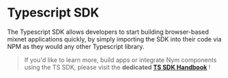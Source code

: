 # Typescript SDK
The Typescript SDK allows developers to start building browser-based mixnet applications quickly, by simply importing the SDK into their code via NPM as they would any other Typescript library.

> If you'd like to learn more, build apps or integrate Nym components using the TS SDK, please visit the **dedicated [TS SDK Handbook](https://sdk.nymtech.net/)** !